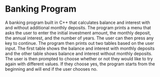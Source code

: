 # Banking Program
A banking program built in C++ that calculates balance and interest with and without additional monthly deposits. The program prints a menu that asks the user to enter the initial investment amount, the monthly deposit, the annual interest, and the number of years. The user can then press any key to continue. The program then prints out two tables based on the user input. The first table shows the balance and interest with monthly deposits and the other table shows balance and interest without monthly deposits. The user is then prompted to choose whether or not they would like to try again with different values. If they choose yes, the program starts from the beginning and will end if the user chooses no.
